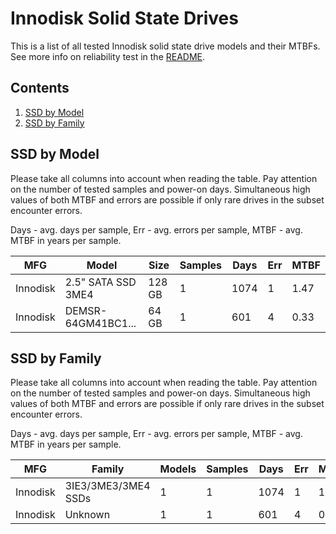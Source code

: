 Innodisk Solid State Drives
===========================

This is a list of all tested Innodisk solid state drive models and their MTBFs. See
more info on reliability test in the [README](https://github.com/linuxhw/EnterpriseDrive).

Contents
--------

1. [ SSD by Model  ](#ssd-by-model)
2. [ SSD by Family ](#ssd-by-family)

SSD by Model
------------

Please take all columns into account when reading the table. Pay attention on the
number of tested samples and power-on days. Simultaneous high values of both MTBF
and errors are possible if only rare drives in the subset encounter errors.

Days - avg. days per sample,
Err  - avg. errors per sample,
MTBF - avg. MTBF in years per sample.

| MFG       | Model              | Size   | Samples | Days  | Err   | MTBF |
|-----------|--------------------|--------|---------|-------|-------|------|
| Innodisk  | 2.5" SATA SSD 3ME4 | 128 GB | 1       | 1074  | 1     | 1.47   |
| Innodisk  | DEMSR-64GM41BC1... | 64 GB  | 1       | 601   | 4     | 0.33   |

SSD by Family
-------------

Please take all columns into account when reading the table. Pay attention on the
number of tested samples and power-on days. Simultaneous high values of both MTBF
and errors are possible if only rare drives in the subset encounter errors.

Days - avg. days per sample,
Err  - avg. errors per sample,
MTBF - avg. MTBF in years per sample.

| MFG       | Family                 | Models | Samples | Days  | Err   | MTBF |
|-----------|------------------------|--------|---------|-------|-------|------|
| Innodisk  | 3IE3/3ME3/3ME4 SSDs    | 1      | 1       | 1074  | 1     | 1.47   |
| Innodisk  | Unknown                | 1      | 1       | 601   | 4     | 0.33   |
